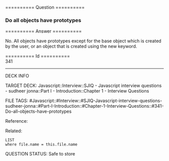 ========== Question ==========  

### Do all objects have prototypes  

========== Answer ==========  

No. All objects have prototypes except for the base object which is created by
the user, or an object that is created using the new keyword.

========== Id ==========  
341

---

DECK INFO

TARGET DECK: Javascript::Interview::SJIQ - Javascript interview questions - sudheer jonna::Part I - Introduction::Chapter 1 - Interview Questions

FILE TAGS: #Javascript::#Interview::#SJIQ-Javascript-interview-questions-sudheer-jonna::#Part-I-Introduction::#Chapter-1-Interview-Questions::#341-Do-all-objects-have-prototypes

Reference:

Related:

```dataview
LIST
where file.name = this.file.name
```

QUESTION STATUS: Safe to store
